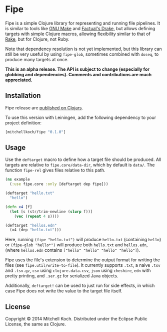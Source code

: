 # Fipe

Fipe is a simple Clojure library for representing and running file pipelines. It is similar to tools like [GNU Make](http://www.gnu.org/software/make/) and [Factual's Drake](https://github.com/Factual/drake), but allows defining targets with simple Clojure macros, allowing flexibility similar to that of [Rake](https://github.com/jimweirich/rake), but for Clojure, not Ruby.

Note that dependency resolution is not yet implemented, but this library can still be very useful by using `fipe-glob`, sometimes combined with `doseq`, to produce many targets at once.

**This is an alpha release. The API is subject to change (especially for globbing and dependencies). Comments and contributions are much appreciated.**

## Installation

Fipe release are [published on Clojars](https://clojars.org/mitchellkoch/fipe).

To use this version with Leiningen, add the following dependency to your project
definition:

```clojure
[mitchellkoch/fipe "0.1.0"]
```

## Usage

Use the `deftarget` macro to define how a target file should be produced. All targets are relative to `fipe.core/data-dir`, which by default is `data/`. The function `fipe-rel` gives files relative to this path.

```clojure
(ns example
  (:use fipe.core :only [deftarget dep fipe]))

(deftarget "hello.txt"
  "hello")

(defn x4 [f]
  (let [s (str/trim-newline (slurp f))]
    (vec (repeat 4 s))))

(deftarget "hellos.edn"
  (x4 (dep "hello.txt")))
```

Here, running `(fipe "hello.txt")` will produce `hello.txt` (containing `hello`) or `(fipe-glob "hello*")` will produce both `hello.txt` and `hellos.edn`, (where `hellos.edn` contains `["hello" "hello" "hello" "hello"]`).

Fipe uses the file's extension to determine the output format for writing the files (see `fipe.util/write-to-file`). It currently supports `.txt`, a naive `.tsv` and `.tsv.gz`, `csv` using `clojure.data.csv`, `json` using `cheshire`, `edn` with pretty printing, and `.ser.gz` for serialized Java objects.

Additionally, `deftarget!` can be used to just run for side effects, in which case Fipe does not write the value to the target file itself.

## License

Copyright © 2014 Mitchell Koch. Distributed under the Eclipse Public License, the same as Clojure.
